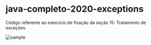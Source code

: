 # java-completo-2020-exceptions

Código referente ao exercício de fixação da seção 15: Tratamento de exceções.

<image src="https://raw.githubusercontent.com/BruE0/java-completo-2020/master/javaCompleto2020Exceptions/sample.png" alt="sample">